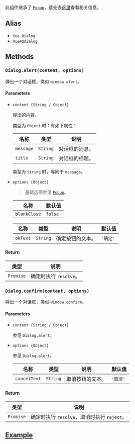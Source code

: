 此组件继承了 [`Popup`][popup]，请先去[这里][popup]查看相关信息。

## Alias

- `Vue.Dialog`
- `Vue#$dialog`

## Methods

### `Dialog.alert(content, options)`

弹出一个对话框，类似 `window.alert`。

#### Parameters

- `content {String / Object}`

	弹出的内容。

	类型为 `Object` 时：有如下属性：

	| 名称		| 类型		| 说明			|
	| ---		| ---		| ---			|
	| `message`	| `String`	| 对话框的消息。	|
	| `title`	| `String`	| 对话框的标题。	|

	类型为 `String` 时，等同于 `message`。

- `options {Object}`

	> 基础选项参见 [`Popup`](../popup#options)。

	| 名称			| 默认值		|
	| ---			| ---		|
	| `blankClose`	| `false`	|

	| 名称			| 类型		| 说明				| 默认值		|
	| ---			| ---		| ---				| ---		|
	| `okText`		| `String`	| 确定按钮的文本。	| `'确定'`	|

#### Return

| 类型		| 说明					|
| ---		| ---					|
| `Promise`	| 确定时执行 	`resolve`。	|

### `Dialog.confirm(content, options)`

弹出一个对话框，类似 `window.confirm`。

#### Parameters

- `content {String / Object}`

	参见 `Dialog.alert`。

- `options {Object}`

	参见 `Dialog.alert`。

	| 名称			| 类型		| 说明				| 默认值		|
	| ---			| ---		| ---				| ---		|
	| `cancelText`	| `String`	| 取消按钮的文本。	| `'取消'`	|

#### Return

| 类型		| 说明										|
| ---		| ---										|
| `Promise`	| 确定时执行 	`resolve`，取消时执行 `reject`。	|

[popup]: ../popup

## [Example](http://localhost/demo/dialog)